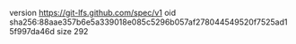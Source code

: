 version https://git-lfs.github.com/spec/v1
oid sha256:88aae357b6e5a339018e085c5296b057af278044549520f7525ad15f997da46d
size 292
